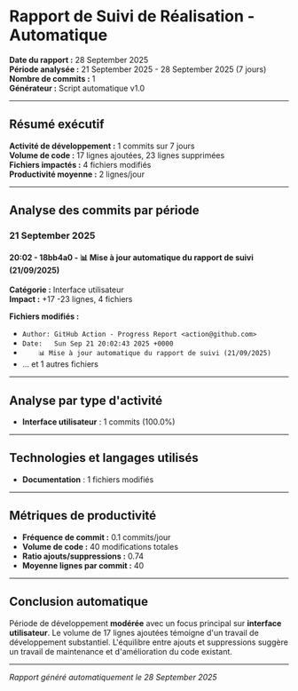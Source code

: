 # Rapport de Suivi de Réalisation - Automatique

**Date du rapport :** 28 September 2025  
**Période analysée :** 21 September 2025 - 28 September 2025 (7 jours)  
**Nombre de commits :** 1  
**Générateur :** Script automatique v1.0

---

## Résumé exécutif

**Activité de développement :** 1 commits sur 7 jours  
**Volume de code :** 17 lignes ajoutées, 23 lignes supprimées  
**Fichiers impactés :** 4 fichiers modifiés  
**Productivité moyenne :** 2 lignes/jour

---

## Analyse des commits par période


### 21 September 2025

#### 20:02 - 18bb4a0 - 📊 Mise à jour automatique du rapport de suivi (21/09/2025)

**Catégorie :** Interface utilisateur  
**Impact :** +17 -23 lignes, 4 fichiers

**Fichiers modifiés :**
- `Author: GitHub Action - Progress Report <action@github.com>`
- `Date:   Sun Sep 21 20:02:43 2025 +0000`
- `    📊 Mise à jour automatique du rapport de suivi (21/09/2025)`
- ... et 1 autres fichiers


---

## Analyse par type d'activité

- **Interface utilisateur** : 1 commits (100.0%)

---

## Technologies et langages utilisés

- **Documentation** : 1 fichiers modifiés

---

## Métriques de productivité

- **Fréquence de commit :** 0.1 commits/jour
- **Volume de code :** 40 modifications totales
- **Ratio ajouts/suppressions :** 0.74
- **Moyenne lignes par commit :** 40

---

## Conclusion automatique

Période de développement **modérée** avec un focus principal sur **interface utilisateur**. Le volume de 17 lignes ajoutées témoigne d'un travail de développement substantiel. L'équilibre entre ajouts et suppressions suggère un travail de maintenance et d'amélioration du code existant.

---
*Rapport généré automatiquement le 28 September 2025*